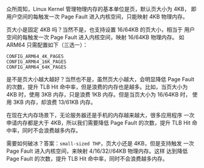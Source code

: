 众所周知，Linux Kernel 管理物理内存的基本单位是页，默认页大小为 4KB，
即用户空间的每触发一次 Page Fault 进入内核空间，只能映射 4KB 物理内存。

页大小是固定 4KB 吗？当然不是，也支持设置 16/64KB 的页大小，相当于
用户空间的每触发一次 Page Fault 进入内核空间，映射 16/64KB 物理内存。
如 ARM64 只需配置如下（三选一）：

```
CONFIG_ARM64_4K_PAGES
CONFIG_ARM64_16K_PAGES
CONFIG_ARM64_64K_PAGES
```

是不是页大小越大越好？当然也不是，虽然页大小越大，会明显降低 Page Fault
的次数，提升 TLB Hit 命中率，但是浪费的内存也是越多。比如，当页大小为
4KB 时，使用 3KB 内存，只是浪费 1KB 内存。但是当页大小为 16/64KB 时，
使用 3KB 内存，却浪费 13/61KB 内存。

在现在大内存场景下，无论服务器还是手机的内存越来越大，很多应用程序
一次申请内存都是大于 4KB，所以我们需要降低 Page Fault 的次数，提升
TLB Hit 命中率，同时不会浪费越多内存。

需要如何破冰？答案：`small-sized THP`，页大小还是 4KB，但是支持触发
一次 Page Fault 进入内核空间，来映射 4/16/32//64KB 物理内存。这样
达到降低 Page Fault 的次数，提升 TLB Hit 命中率，同时不会浪费越多内存。

